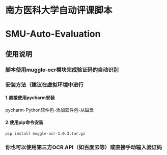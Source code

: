 # 南方医科大学自动评课脚本
# SMU-Auto-Evaluation
## 使用说明
### 脚本使用muggle-ocr模块完成验证码的自动识别
### 安装方法（建议在虚拟环境中进行
#### 1.直接使用pycharm安装
pycharm-Python软件包-添加软件包-从磁盘
#### 2.使用pip命令安装
    pip install muggle-ocr-1.0.3.tar.gz
### 你也可以使用第三方OCR API（如百度云等）或直接手动输入验证码
    